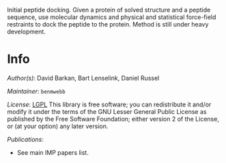Initial peptide docking. Given a protein of solved structure and a peptide sequence, use molecular dynamics and physical and statistical force-field restraints to dock the peptide to the protein. Method is still under heavy development.

# Info

_Author(s)_: David Barkan, Bart Lenselink, Daniel Russel

_Maintainer_: `benmwebb`

_License_: [LGPL](http://www.gnu.org/licenses/old-licenses/lgpl-2.1.html)
This library is free software; you can redistribute it and/or
modify it under the terms of the GNU Lesser General Public
License as published by the Free Software Foundation; either
version 2 of the License, or (at your option) any later version.

_Publications_:
 - See main IMP papers list.
